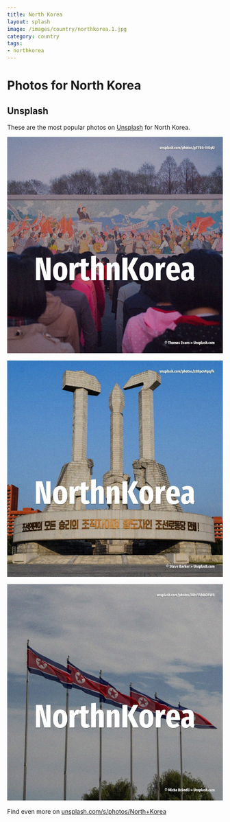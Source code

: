 ```yaml
---
title: North Korea
layout: splash
image: /images/country/northkorea.1.jpg
category: country
tags:
- northkorea
---
```

# Photos for North Korea

## Unsplash

These are the most popular photos on [Unsplash](https://unsplash.com) for North Korea.

![North Korea](/images/country/northkorea.1.jpg)

![North Korea](/images/country/northkorea.2.jpg)

![North Korea](/images/country/northkorea.3.jpg)

Find even more on [unsplash.com/s/photos/North+Korea](https://unsplash.com/s/photos/North+Korea)
